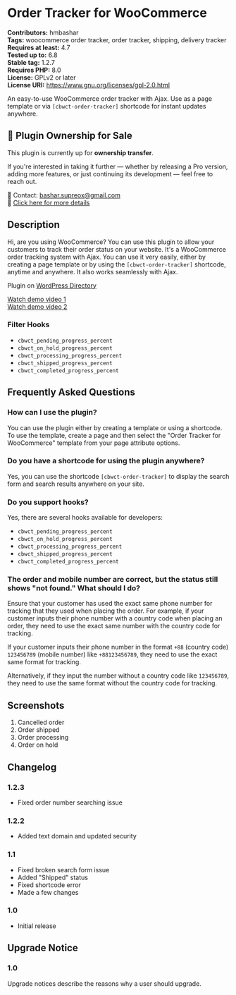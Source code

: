 # Order Tracker for WooCommerce

**Contributors:** hmbashar  
**Tags:** woocommerce order tracker, order tracker, shipping, delivery tracker  
**Requires at least:** 4.7  
**Tested up to:** 6.8  
**Stable tag:** 1.2.7  
**Requires PHP:** 8.0  
**License:** GPLv2 or later  
**License URI:** https://www.gnu.org/licenses/gpl-2.0.html  

An easy-to-use WooCommerce order tracker with Ajax. Use as a page template or via `[cbwct-order-tracker]` shortcode for instant updates anywhere.


## 🚀 Plugin Ownership for Sale

This plugin is currently up for **ownership transfer**.

If you're interested in taking it further — whether by releasing a Pro version, adding more features, or just continuing its development — feel free to reach out.

📩 Contact: [bashar.supreox@gmail.com](mailto:bashar.supreox@gmail.com)  
🔗 [Click here for more details](https://lnkd.in/d8MJz9PH)


## Description

Hi, are you using WooCommerce? You can use this plugin to allow your customers to track their order status on your website. It's a WooCommerce order tracking system with Ajax. You can use it very easily, either by creating a page template or by using the `[cbwct-order-tracker]` shortcode, anytime and anywhere. It also works seamlessly with Ajax.

Plugin on [WordPress Directory](https://wordpress.org/plugins/wc-order-tracker)

[Watch demo video 1](https://www.youtube.com/watch?v=FfE7GuqwlbA)  
[Watch demo video 2](https://www.youtube.com/watch?v=PojzV-wmLpw)

### Filter Hooks

- `cbwct_pending_progress_percent`
- `cbwct_on_hold_progress_percent`
- `cbwct_processing_progress_percent`
- `cbwct_shipped_progress_percent`
- `cbwct_completed_progress_percent`

## Frequently Asked Questions

### How can I use the plugin?

You can use the plugin either by creating a template or using a shortcode. To use the template, create a page and then select the "Order Tracker for WooCommerce" template from your page attribute options.

### Do you have a shortcode for using the plugin anywhere?

Yes, you can use the shortcode `[cbwct-order-tracker]` to display the search form and search results anywhere on your site.

### Do you support hooks?

Yes, there are several hooks available for developers:

- `cbwct_pending_progress_percent`
- `cbwct_on_hold_progress_percent`
- `cbwct_processing_progress_percent`
- `cbwct_shipped_progress_percent`
- `cbwct_completed_progress_percent`

### The order and mobile number are correct, but the status still shows "not found." What should I do?

Ensure that your customer has used the exact same phone number for tracking that they used when placing the order. For example, if your customer inputs their phone number with a country code when placing an order, they need to use the exact same number with the country code for tracking.

If your customer inputs their phone number in the format `+88` (country code) `123456789` (mobile number) like `+88123456789`, they need to use the exact same format for tracking.

Alternatively, if they input the number without a country code like `123456789`, they need to use the same format without the country code for tracking.

## Screenshots

1. Cancelled order
2. Order shipped
3. Order processing
4. Order on hold

## Changelog

### 1.2.3

- Fixed order number searching issue

### 1.2.2

- Added text domain and updated security

### 1.1

- Fixed broken search form issue
- Added "Shipped" status
- Fixed shortcode error
- Made a few changes

### 1.0

- Initial release

## Upgrade Notice

### 1.0

Upgrade notices describe the reasons why a user should upgrade.
